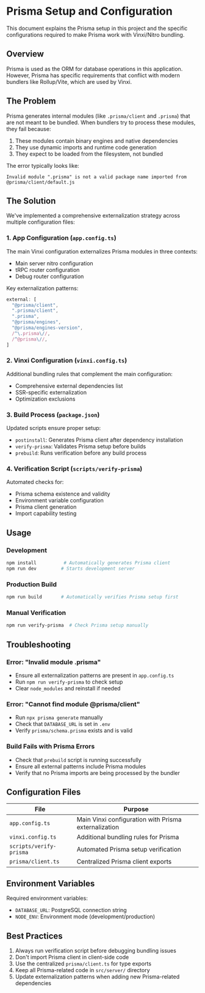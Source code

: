 # Prisma Setup and Configuration

This document explains the Prisma setup in this project and the specific configurations required to make Prisma work with Vinxi/Nitro bundling.

## Overview

Prisma is used as the ORM for database operations in this application. However, Prisma has specific requirements that conflict with modern bundlers like Rollup/Vite, which are used by Vinxi.

## The Problem

Prisma generates internal modules (like `.prisma/client` and `.prisma`) that are not meant to be bundled. When bundlers try to process these modules, they fail because:

1. These modules contain binary engines and native dependencies
2. They use dynamic imports and runtime code generation
3. They expect to be loaded from the filesystem, not bundled

The error typically looks like:
```
Invalid module ".prisma" is not a valid package name imported from @prisma/client/default.js
```

## The Solution

We've implemented a comprehensive externalization strategy across multiple configuration files:

### 1. App Configuration (`app.config.ts`)

The main Vinxi configuration externalizes Prisma modules in three contexts:
- Main server nitro configuration
- tRPC router configuration  
- Debug router configuration

Key externalization patterns:
```javascript
external: [
  "@prisma/client", 
  ".prisma/client", 
  ".prisma",
  "@prisma/engines",
  "@prisma/engines-version",
  /^\.prisma\//,
  /^@prisma\//,
]
```

### 2. Vinxi Configuration (`vinxi.config.ts`)

Additional bundling rules that complement the main configuration:
- Comprehensive external dependencies list
- SSR-specific externalization
- Optimization exclusions

### 3. Build Process (`package.json`)

Updated scripts ensure proper setup:
- `postinstall`: Generates Prisma client after dependency installation
- `verify-prisma`: Validates Prisma setup before builds
- `prebuild`: Runs verification before any build process

### 4. Verification Script (`scripts/verify-prisma`)

Automated checks for:
- Prisma schema existence and validity
- Environment variable configuration
- Prisma client generation
- Import capability testing

## Usage

### Development
```bash
npm install          # Automatically generates Prisma client
npm run dev         # Starts development server
```

### Production Build
```bash
npm run build       # Automatically verifies Prisma setup first
```

### Manual Verification
```bash
npm run verify-prisma  # Check Prisma setup manually
```

## Troubleshooting

### Error: "Invalid module .prisma"
- Ensure all externalization patterns are present in `app.config.ts`
- Run `npm run verify-prisma` to check setup
- Clear `node_modules` and reinstall if needed

### Error: "Cannot find module @prisma/client"
- Run `npx prisma generate` manually
- Check that `DATABASE_URL` is set in `.env`
- Verify `prisma/schema.prisma` exists and is valid

### Build Fails with Prisma Errors
- Check that `prebuild` script is running successfully
- Ensure all external patterns include Prisma modules
- Verify that no Prisma imports are being processed by the bundler

## Configuration Files

| File | Purpose |
|------|---------|
| `app.config.ts` | Main Vinxi configuration with Prisma externalization |
| `vinxi.config.ts` | Additional bundling rules for Prisma |
| `scripts/verify-prisma` | Automated Prisma setup verification |
| `prisma/client.ts` | Centralized Prisma client exports |

## Environment Variables

Required environment variables:
- `DATABASE_URL`: PostgreSQL connection string
- `NODE_ENV`: Environment mode (development/production)

## Best Practices

1. Always run verification script before debugging bundling issues
2. Don't import Prisma client in client-side code
3. Use the centralized `prisma/client.ts` for type exports
4. Keep all Prisma-related code in `src/server/` directory
5. Update externalization patterns when adding new Prisma-related dependencies
